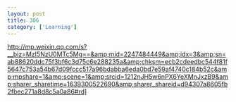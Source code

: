 ```yaml
---
layout: post
title: 306
category: ['Learning']
---
```


http://mp.weixin.qq.com/s?__biz=MzI5NzU0MTc5Mg==&amp;mid=2247484449&amp;idx=3&amp;sn=ab88620ddc75f3bf6c3d75c6e288235a&amp;chksm=ecb2cdeedbc544f81f5647c753a54b67d09fccc517a96bdabba6eda0bd7e59af4740c184b52c&amp;mpshare=1&amp;scene=1&amp;srcid=1212nJH5w6nPX6YeXMnJxzB9&amp;sharer_sharetime=1639300522690&amp;sharer_shareid=d94307a8605fb2fbec271a8d8c5a0a86#rd]


